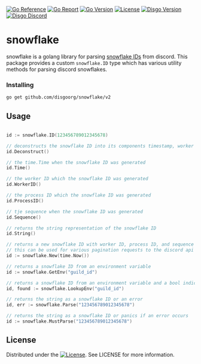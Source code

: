 [![Go Reference](https://pkg.go.dev/badge/github.com/disgoorg/snowflake.svg)](https://pkg.go.dev/github.com/disgoorg/disgo)
[![Go Report](https://goreportcard.com/badge/github.com/disgoorg/snowflake)](https://goreportcard.com/report/github.com/disgoorg/snowflake)
[![Go Version](https://img.shields.io/github/go-mod/go-version/disgoorg/snowflake)](https://golang.org/doc/devel/release.html)
[![License](https://img.shields.io/badge/License-Apache%202.0-blue.svg)](https://github.com/disgoorg/disgo/blob/master/LICENSE)
[![Disgo Version](https://img.shields.io/github/v/tag/disgoorg/snowflake?label=release)](https://github.com/disgoorg/snowflake/releases/latest)
[![Disgo Discord](https://discord.com/api/guilds/817327181659111454/widget.png)](https://discord.gg/TewhTfDpvW)

# snowflake

snowflake is a golang library for parsing [snowflake IDs](https://docs.snowflake.com) from discord.
This package provides a custom `snowflake.ID` type which has various utility methods for parsing discord snowflakes.

### Installing

```sh
go get github.com/disgoorg/snowflake/v2
```

## Usage

```go

id := snowflake.ID(123456789012345678)

// deconstructs the snowflake ID into its components timestamp, worker ID, process ID, and increment
id.Deconstruct()

// the time.Time when the snowflake ID was generated
id.Time()

// the worker ID which the snowflake ID was generated
id.WorkerID()

// the process ID which the snowflake ID was generated
id.ProcessID()

// tje sequence when the snowflake ID was generated
id.Sequence()

// returns the string representation of the snowflake ID
id.String()

// returns a new snowflake ID with worker ID, process ID, and sequence set to 0
// this can be used for various pagination requests to the discord api
id := snowflake.New(time.Now())

// returns a snowflake ID from an environment variable
id := snowflake.GetEnv("guild_id")

// returns a snowflake ID from an environment variable and a bool indicating if the key was found
id, found := snowflake.LookupEnv("guild_id")

// returns the string as a snowflake ID or an error
id, err := snowflake.Parse("123456789012345678")

// returns the string as a snowflake ID or panics if an error occurs
id := snowflake.MustParse("123456789012345678")
```

## License

Distributed under the [![License](https://img.shields.io/badge/License-Apache%202.0-blue.svg)](https://github.com/disgoorg/snowflake/blob/master/LICENSE). See LICENSE for more information.
